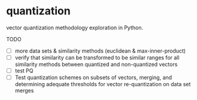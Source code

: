 # quantization
vector quantization methodology exploration in Python.

TODO
 - [ ] more data sets & similarity methods (euclidean & max-inner-product)
 - [ ] verify that similarity can be transformed to be similar ranges for all similarity methods between quantized and non-quantized vectors
 - [ ] test PQ
 - [ ] Test quantization schemes on subsets of vectors, merging, and determining adequate thresholds for vector re-quantization on data set merges
